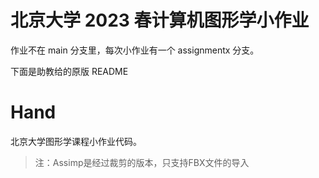 # 北京大学 2023 春计算机图形学小作业

作业不在 main 分支里，每次小作业有一个 assignmentx 分支。

下面是助教给的原版 README

# Hand

北京大学图形学课程小作业代码。

> 注：Assimp是经过裁剪的版本，只支持FBX文件的导入
